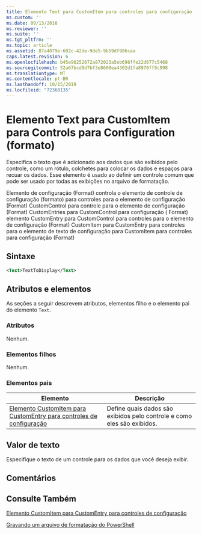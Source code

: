 ```yaml
---
title: Elemento Text para CustomItem para controles para configuração (Format) | Microsoft Docs
ms.custom: ''
ms.date: 09/13/2016
ms.reviewer: ''
ms.suite: ''
ms.tgt_pltfrm: ''
ms.topic: article
ms.assetid: 87a4079e-602c-42de-9de5-9b59df986caa
caps.latest.revision: 6
ms.openlocfilehash: b45e96252672a872023a5eb698ffe22d677c5468
ms.sourcegitcommit: 52a67bcd9d7bf3e8600ea4302d1fa8970ff9c998
ms.translationtype: MT
ms.contentlocale: pt-BR
ms.lasthandoff: 10/15/2019
ms.locfileid: "72368135"
---
```

# <a name="text-element-for-customitem-for-controls-for-configuration-format"></a>Elemento Text para CustomItem para Controls para Configuration (formato)

Especifica o texto que é adicionado aos dados que são exibidos pelo controle, como um rótulo, colchetes para colocar os dados e espaços para recuar os dados. Esse elemento é usado ao definir um controle comum que pode ser usado por todas as exibições no arquivo de formatação.

Elemento de configuração (Format) controla o elemento de controle de configuração (formato) para controles para o elemento de configuração (Format) CustomControl para controle para o elemento de configuração (Format) CustomEntries para CustomControl para configuração ( Format) elemento CustomEntry para CustomControl para controles para o elemento de configuração (Format) CustomItem para CustomEntry para controles para o elemento de texto de configuração para CustomItem para controles para configuração (Format)

## <a name="syntax"></a>Sintaxe

```xml
<Text>TextToDisplay</Text>
```

## <a name="attributes-and-elements"></a>Atributos e elementos

As seções a seguir descrevem atributos, elementos filho e o elemento pai do elemento `Text`.

### <a name="attributes"></a>Atributos

Nenhum.

### <a name="child-elements"></a>Elementos filhos

Nenhum.

### <a name="parent-elements"></a>Elementos pais

|Elemento|Descrição|
|-------------|-----------------|
|[Elemento CustomItem para CustomEntry para controles de configuração](./customitem-element-for-customentry-for-controls-for-configuration-format.md)|Define quais dados são exibidos pelo controle e como eles são exibidos.|

## <a name="text-value"></a>Valor de texto

Especifique o texto de um controle para os dados que você deseja exibir.

## <a name="remarks"></a>Comentários

## <a name="see-also"></a>Consulte Também

[Elemento CustomItem para CustomEntry para controles de configuração](./customitem-element-for-customentry-for-controls-for-configuration-format.md)

[Gravando um arquivo de formatação do PowerShell](./writing-a-powershell-formatting-file.md)
